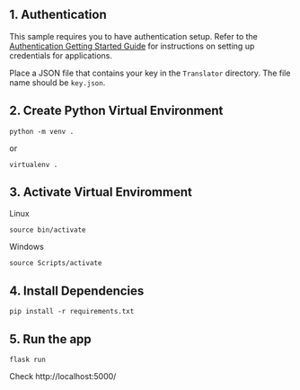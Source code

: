 ## 1. Authentication
This sample requires you to have authentication setup. Refer to the [Authentication Getting Started Guide](https://cloud.google.com/docs/authentication/getting-started) for instructions on setting up credentials for applications.

Place a JSON file that contains your key in the `Translator` directory. The file name should be `key.json`.

## 2. Create Python Virtual Environment
```
python -m venv .
```
or
```
virtualenv .
```

## 3. Activate Virtual Enviromment
Linux
```
source bin/activate
```

Windows
```
source Scripts/activate
```

## 4. Install Dependencies 
```
pip install -r requirements.txt
```

## 5. Run the app  
```
flask run
```
Check http://localhost:5000/

